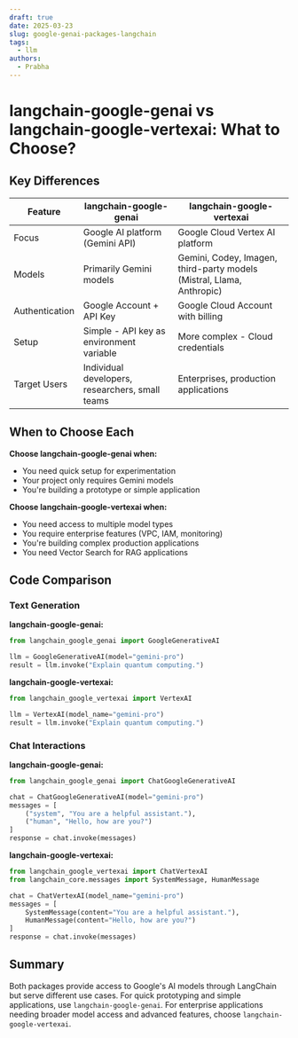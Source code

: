 ```yaml
---
draft: true
date: 2025-03-23
slug: google-genai-packages-langchain
tags:
  - llm
authors:
  - Prabha
---
```

# langchain-google-genai vs langchain-google-vertexai: What to Choose?

## Key Differences

| Feature        | langchain-google-genai                          | langchain-google-vertexai                                             |
| -------------- | ----------------------------------------------- | --------------------------------------------------------------------- |
| Focus          | Google AI platform (Gemini API)                 | Google Cloud Vertex AI platform                                       |
| Models         | Primarily Gemini models                         | Gemini, Codey, Imagen, third-party models (Mistral, Llama, Anthropic) |
| Authentication | Google Account + API Key                        | Google Cloud Account with billing                                     |
| Setup          | Simple - API key as environment variable        | More complex - Cloud credentials                                      |
| Target Users   | Individual developers, researchers, small teams | Enterprises, production applications                                  |

## When to Choose Each

**Choose langchain-google-genai when:**

- You need quick setup for experimentation
- Your project only requires Gemini models
- You're building a prototype or simple application

**Choose langchain-google-vertexai when:**

- You need access to multiple model types
- You require enterprise features (VPC, IAM, monitoring)
- You're building complex production applications
- You need Vector Search for RAG applications

## Code Comparison

### Text Generation

**langchain-google-genai:**

```python
from langchain_google_genai import GoogleGenerativeAI

llm = GoogleGenerativeAI(model="gemini-pro")
result = llm.invoke("Explain quantum computing.")
```

**langchain-google-vertexai:**

```python
from langchain_google_vertexai import VertexAI

llm = VertexAI(model_name="gemini-pro")
result = llm.invoke("Explain quantum computing.")
```

### Chat Interactions

**langchain-google-genai:**

```python
from langchain_google_genai import ChatGoogleGenerativeAI

chat = ChatGoogleGenerativeAI(model="gemini-pro")
messages = [
    ("system", "You are a helpful assistant."),
    ("human", "Hello, how are you?")
]
response = chat.invoke(messages)
```

**langchain-google-vertexai:**

```python
from langchain_google_vertexai import ChatVertexAI
from langchain_core.messages import SystemMessage, HumanMessage

chat = ChatVertexAI(model_name="gemini-pro")
messages = [
    SystemMessage(content="You are a helpful assistant."),
    HumanMessage(content="Hello, how are you?")
]
response = chat.invoke(messages)
```

## Summary

Both packages provide access to Google's AI models through LangChain but serve different use cases. For quick prototyping and simple applications, use `langchain-google-genai`. For enterprise applications needing broader model access and advanced features, choose `langchain-google-vertexai`.